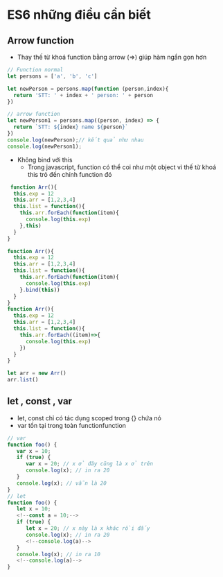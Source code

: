 # ES6 những điều cần biết
## Arrow function
* Thay thế từ khoá function bằng arrow (=>) giúp hàm ngắn  gọn hơn

```js
// Function normal
let persons = ['a', 'b', 'c']

let newPerson = persons.map(function (person,index){
  return 'STT: ' + index + ' person: ' + person 
})

// arrow function
let newPerson1 = persons.map((person, index) => { 
  return `STT: ${index} name ${person}`
})
console.log(newPerson);// kết quả như nhau
console.log(newPerson1);
```
* Không bind với this
  * Trong javascript, function có thể coi như một object vì thế từ khoá this trỏ đến chính function đó
```js
 function Arr(){
  this.exp = 12
  this.arr = [1,2,3,4]
  this.list = function(){
    this.arr.forEach(function(item){
      console.log(this.exp)
    },this)
  }
}

function Arr(){
  this.exp = 12
  this.arr = [1,2,3,4]
  this.list = function(){
    this.arr.forEach(function(item){
      console.log(this.exp)
    }.bind(this))
  }
}
function Arr(){
  this.exp = 12
  this.arr = [1,2,3,4]
  this.list = function(){
    this.arr.forEach((item)=>{
      console.log(this.exp)
    })
  }
}

let arr = new Arr()
arr.list()
```

## let , const , var
* let, const chỉ có tác dụng scoped trong {} chứa nó
* var tồn tại trong toàn functionfunction

```js
// var
function foo() {
   var x = 10;
   if (true) {
      var x = 20; // x ở đây cũng là x ở trên
      console.log(x); // in ra 20
   }
   console.log(x); // vẫn là 20
}
// let
function foo() {
   let x = 10;
   <!--const a = 10;-->
   if (true) {
      let x = 20; // x này là x khác rồi đấy
      console.log(x); // in ra 20
      <!--console.log(a)-->
   }
   console.log(x); // in ra 10
   <!--console.log(a)-->
}
```
